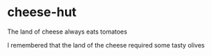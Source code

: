 # cheese-hut
The land of cheese always eats tomatoes

I remembered that the land of the cheese required some tasty olives
